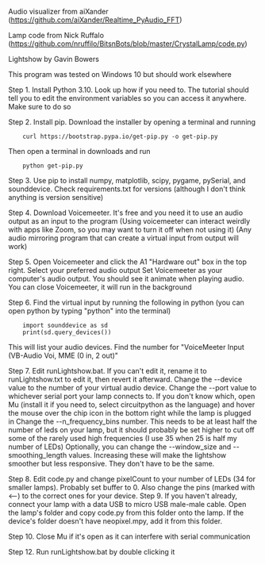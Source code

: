 
Audio visualizer from aiXander (https://github.com/aiXander/Realtime_PyAudio_FFT)

Lamp code from Nick Ruffalo (https://github.com/nruffilo/BitsnBots/blob/master/CrystalLamp/code.py)

Lightshow by Gavin Bowers

This program was tested on Windows 10 but should work elsewhere

Step 1. 
	Install Python 3.10. Look up how if you need to. The tutorial should tell you to edit the environment variables so you can access it anywhere. Make sure to do so

Step 2. 
	Install pip. Download the installer by opening a terminal and running
		
		curl https://bootstrap.pypa.io/get-pip.py -o get-pip.py

Then open a terminal in downloads and run
	
		python get-pip.py

Step 3. 
	Use pip to install numpy, matplotlib, scipy, pygame, pySerial, and sounddevice. Check requirements.txt for versions (although I don't think anything is version sensitive)

Step 4.
	Download Voicemeeter. It's free and you need it to use an audio output as an input to the program 
	(Using voicemeeter can interact weirdly with apps like Zoom, so you may want to turn it off when not using it)
	(Any audio mirroring program that can create a virtual input from output will work)

Step 5. 
	Open Voicemeeter and click the A1 "Hardware out" box in the top right. Select your preferred audio output 
	Set Voicemeeter as your computer's audio output. You should see it animate when playing audio. You can close Voicemeeter, it will run in the background

Step 6.
	Find the virtual input by running the following in python (you can open python by typing "python" into the terminal)
		
		import sounddevice as sd
		print(sd.query_devices())

This will list your audio devices. Find the number for "VoiceMeeter Input (VB-Audio Voi, MME (0 in, 2 out)"

Step 7. 
	Edit runLightshow.bat. If you can't edit it, rename it to runLightshow.txt to edit it, then revert it afterward.
	Change the --device value to the number of your virtual audio device.
	Change the --port value to whichever serial port your lamp connects to.
	If you don't know which, open Mu (install it if you need to, select circuitpython as the language) and hover the mouse over the chip icon in the bottom right while the lamp is plugged in
	Change the --n_frequency_bins number. This needs to be at least half the number of leds on your lamp, but it should probably be set higher to cut off some of the rarely used high frequencies (I use 35 when 25 is half my number of LEDs)
	Optionally, you can change the --window_size and --smoothing_length values. Increasing these will make the lightshow smoother but less responsive. They don't have to be the same.
	

Step 8.
	Edit code.py and change pixelCount to your number of LEDs (34 for smaller lamps). Probably set buffer to 0. Also change the pins (marked with <--) to the 	  correct ones for your device.
Step 9. 
	If you haven't already, connect your lamp with a data USB to micro USB male-male cable. Open the lamp's folder and copy code.py from this folder onto the lamp.
	If the device's folder doesn't have neopixel.mpy, add it from this folder.

Step 10.
	Close Mu if it's open as it can interfere with serial communication

Step 12. 
	Run runLightshow.bat by double clicking it
